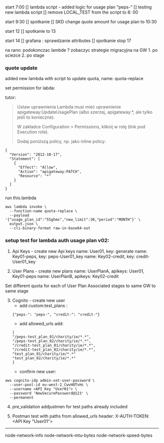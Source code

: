 
start 7:00
[] lambda script - added logic for usage plan "peps-"
[] testing new lambda script
[] remove LOCAL_TEST from the script
to 8: 00

start 9:30
[] spotkanie
[] SKD change quote amount for usage plan
to 10:30 

start 12
[] spotkanie
to 13

start 14
[] grafana : sprawdzanie attributes
[] spotkanie
stop 17

na rano:
podokonczac lambde ?
zobaczyc strategie migracyjna na GW 1. po sciezce 2. po stage


### quote update
added new lambda with script to update quota, name: quota-replace

set permission for labda:

tutor:
>  Ustaw uprawnienia
> Lambda musi mieć uprawnienie apigateway:UpdateUsagePlan (albo szerzej, apigateway:*, ale tylko jeśli to konieczne).
> 
> W zakładce Configuration > Permissions, kliknij w rolę (link pod Execution role).
> 
> Dodaj poniższą policy, np. jako inline policy:

```policy
{
  "Version": "2012-10-17",
  "Statement": [
    {
      "Effect": "Allow",
      "Action": "apigateway:PATCH",
      "Resource": "*"
    }
  ]
}

```

run this.lambda
```
aws lambda invoke \
  --function-name quota-replace \
  --payload '{"usage_plan_id":"55ghmx","new_limit":30,"period":"MONTH"}' \
  output.json \
  --cli-binary-format raw-in-base64-out
```

### setup test for lambda auth usage plan v02:

1. Api Keys - create new Api keys
name: User01,  key: generate
name: Key01-peps,  key: peps-User01_key
name: Key02-credit,  key: credit-User01_key

2. User Plans - create new plans
name: UserPlanA, apikeys: User01, Key01-peps
name: UserPlanB, apikeys: Key02-credit

Set different quota for each of User Plan
Associated stages to same GW to same stage

3. Cognito - create new user
    - add custom:test_plans :
    ```
    {"peps-": "peps-", "credit-": "credit-"}
    ```
    - add allowed_urls add: 
    ```
    [
    "/peps-test_plan_01/charity/ie/*.*",
    "/peps-test_plan_02/charity/ie/*.*",
    "/credit-test_plan_01/charity/ie/*.*",
    "/credit-test_plan_02/charity/ie/*.*",
    "test_plan_01/charity/ie/*.*"
    "test_plan_02/charity/ie/*.*"
    ]
    ```
    - confirm new user:
```
aws cognito-idp admin-set-user-password \
  --user-pool-id eu-west-2_CwvHOTvHc \
  --username <API Key "User01"> \
  --password 'NewSecurePassword@123' \ 
  --permanent
```

4. pre_validation addjustmen for test paths
    already included

5. Postman test with paths from allowed_urls
    header: X-AUTH-TOKEN: <API Key "User01">

***



node-network-info
node-network-mtu-bytes
node-network-speed-bytes
